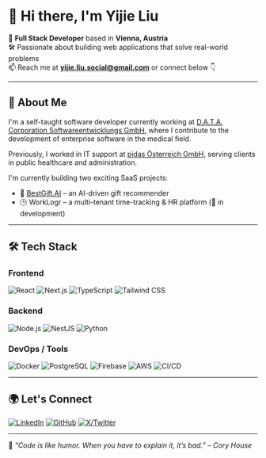 # 👋 Hi there, I'm Yijie Liu

🚀 **Full Stack Developer** based in **Vienna, Austria**  
🛠️ Passionate about building web applications that solve real-world problems  
📫 Reach me at **yijie.liu.social@gmail.com** or connect below 👇

---

## 💼 About Me

I'm a self-taught software developer currently working at [D.A.T.A. Corporation Softwareentwicklungs GmbH](https://www.data.at), where I contribute to the development of enterprise software in the medical field.

Previously, I worked in IT support at [pidas Österreich GmbH](https://www.pidas.com), serving clients in public healthcare and administration.

I'm currently building two exciting SaaS projects:
- 🧠 [BestGift.AI](https://bestgift.ai) – an AI-driven gift recommender
- 🕒 WorkLogr – a multi-tenant time-tracking & HR platform (🚧 in development)

---

## 🛠️ Tech Stack

### Frontend
![React](https://img.shields.io/badge/-React-61DAFB?style=flat&logo=react&logoColor=black)
![Next.js](https://img.shields.io/badge/-Next.js-000?style=flat&logo=nextdotjs)
![TypeScript](https://img.shields.io/badge/-TypeScript-007ACC?style=flat&logo=typescript&logoColor=white)
![Tailwind CSS](https://img.shields.io/badge/-Tailwind-38B2AC?style=flat&logo=tailwind-css&logoColor=white)

### Backend
![Node.js](https://img.shields.io/badge/-Node.js-339933?style=flat&logo=node.js&logoColor=white)
![NestJS](https://img.shields.io/badge/-NestJS-E0234E?style=flat&logo=nestjs&logoColor=white)
![Python](https://img.shields.io/badge/-Python-3776AB?style=flat&logo=python&logoColor=white)

### DevOps / Tools
![Docker](https://img.shields.io/badge/-Docker-2496ED?style=flat&logo=docker&logoColor=white)
![PostgreSQL](https://img.shields.io/badge/-PostgreSQL-4169E1?style=flat&logo=postgresql&logoColor=white)
![Firebase](https://img.shields.io/badge/-Firebase-FFCA28?style=flat&logo=firebase&logoColor=black)
![AWS](https://img.shields.io/badge/-AWS-232F3E?style=flat&logo=amazon-aws)
![CI/CD](https://img.shields.io/badge/-CI/CD-0A0A0A?style=flat&logo=githubactions&logoColor=white)

---

## 🌍 Let's Connect

[![LinkedIn](https://img.shields.io/badge/-LinkedIn-0077B5?style=flat&logo=linkedin&logoColor=white)](https://www.linkedin.com/in/yijie-liu-746556214/)
[![GitHub](https://img.shields.io/badge/-GitHub-181717?style=flat&logo=github&logoColor=white)](https://github.com/Dev02Liu)
[![X/Twitter](https://img.shields.io/badge/-@SoloDev_AT-1DA1F2?style=flat&logo=twitter&logoColor=white)](https://x.com/SoloDev_AT)

---

📌 _“Code is like humor. When you have to explain it, it’s bad.” – Cory House_
